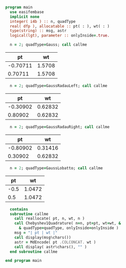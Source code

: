 ```fortran
program main
  use easifembase
  implicit none
  integer( i4b ) :: n, quadType
  real( dfp ), allocatable :: pt( : ), wt( : )
  type(string) :: msg, astr
  logical(lgt), parameter :: onlyInside=.true.
```

```fortran title "Chebyshev1-Gauss"
  n = 2; quadType=Gauss; call callme
```

| pt       | wt     |
|----------|--------|
| -0.70711 | 1.5708 |
| 0.70711  | 1.5708 |

```fortran title "Chebyshev1-Radau-Left"
  n = 2; quadType=GaussRadauLeft; call callme
```

| pt       | wt      |
|----------|---------|
| -0.30902 | 0.62832 |
| 0.80902  | 0.62832 |

```fortran title "Chebyshev1-Radau-Right"
  n = 2; quadType=GaussRadauRight; call callme
```

| pt       | wt      |
|----------|---------|
| -0.80902 | 0.31416 |
| 0.30902  | 0.62832 |

```fortran title "Chebyshev1-Lobatto"
  n = 2; quadType=GaussLobatto; call callme
```

| pt   | wt     |
|------|--------|
| -0.5 | 1.0472 |
| 0.5  | 1.0472 |

```fortran
  contains
  subroutine callme
    call reallocate( pt, n, wt, n )
    call Chebyshev1Quadrature( n=n, pt=pt, wt=wt, &
      & quadType=quadType, onlyInside=onlyInside )
    msg = "| pt | wt |"
    call display(msg%chars())
    astr = MdEncode( pt .COLCONCAT. wt )
    call display( astr%chars(), "" )
  end subroutine callme
```

```fortran
end program main
```
